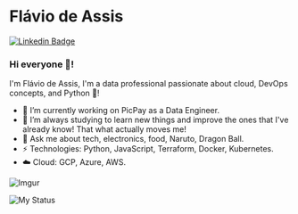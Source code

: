 # Flávio de Assis
[![Linkedin Badge](https://img.shields.io/badge/-flaviodeassis-blue?style=flat-square&logo=Linkedin&logoColor=white&link=https://www.linkedin.com/in/flaviodeassis/)](https://www.linkedin.com/in/flaviodeassis/)

### Hi everyone 🙋! 

I'm Flávio de Assis, I'm a data professional passionate about cloud, DevOps concepts, and Python 🐍!

- 🔭 I’m currently working on PicPay as a Data Engineer.
- 🌱 I’m always studying to learn new things and improve the ones that I've already know! That what actually moves me! 
- 💬 Ask me about tech, electronics, food, Naruto, Dragon Ball.
- ⚡ Technologies: Python, JavaScript, Terraform, Docker, Kubernetes.
- ☁️ Cloud: GCP, Azure, AWS.

![Imgur](https://i.imgur.com/crrMNCR.gif)

![My Status](https://github-readme-stats.vercel.app/api?username=flavio-assis&show_icons=true&theme=merko)
